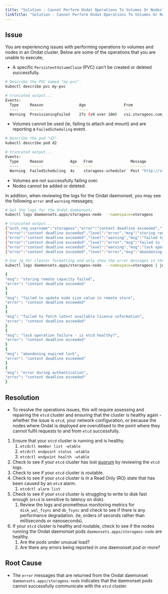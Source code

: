 ```yaml
---
title: "Solution - Cannot Perform Ondat Operations To Volumes Or Nodes"
linkTitle: "Solution - Cannot Perform Ondat Operations To Volumes Or Nodes"
---
```


## Issue

You are experiencing issues with performing operations to volumes and nodes in an Ondat cluster. Below are some of the operations that you are unable to execute;
- A specific `PersistentVolumeClaim` (PVC) can’t be created or deleted successfully.

```bash
# Describe the PVC named "my-pvc".
kubectl describe pvc my-pvc

# truncated output...
Events:
  Type     Reason                Age                 From                                                                                         Message
  ----     ------                ----                ----                                                                                         -------
  Warning  ProvisioningFailed    27s (x9 over 10m)   csi.storageos.com_storageos-csi-helper-f7569f986-6prpq_debad2f4-27a8-4033-81af-7fb2e338afd4  failed to provision volume with StorageClass "storageos": rpc error: code = DeadlineExceeded desc = context deadline exceeded
```

- Volumes cannot be used (ie, failing to attach and mount) and are reporting a `FailedScheduling` event.

```bash
# Describe the pod "d2".
kubectl describe pod d2

# truncated output...
Events:
  Type     Reason            Age   From                 Message
  ----     ------            ----  ----                 -------
  Warning  FailedScheduling  4s    storageos-scheduler  Post "http://storageos:5705/v2/k8s/scheduler/filter": context deadline exceeded (Client.Timeout exceeded while awaiting headers)
```

- Volumes are not successfully failing over.
- Nodes cannot be added or deleted.

In addition, when reviewing the logs for the Ondat daemonset, you may see the following `error` and `warning` messages;

```bash
# Get the logs for the Ondat daemonset/
kubectl logs daemonsets.apps/storageos-node  --namespace=storageos

# truncated output...
{"auth_req_username":"storageos","error":"context deadline exceeded","level":"error","msg":"error while performing login","req_id":"4ba51f16-0f69-4b4f-bb83-0d7f9b58ff0c","req_ip":"10.73.0.217:49118","req_xff":"","time":"2022-02-13T18:48:54.796090712Z"}
{"error":"context deadline exceeded","level":"error","msg":"storing remote capacity failed","node_id":"d8d3d8dc-c3cd-4f97-86fb-4706d01dff33","time":"2022-02-13T18:49:03.674273759Z"}
{"error":"context deadline exceeded","level":"warning","msg":"failed to update node size value in remote store","node_id":"d8d3d8dc-c3cd-4f97-86fb-4706d01dff33","time":"2022-02-13T18:49:03.674370036Z"}
{"error":"context deadline exceeded","level":"error","msg":"failed to fetch latest available licence information","time":"2022-02-13T18:49:03.675980929Z"}
{"error":"context deadline exceeded","level":"warning","msg":"lock operation failure - is etcd healthy?","node_id":"d8d3d8dc-c3cd-4f97-86fb-4706d01dff33","store_lock_key":"storageos/default/v1/locks/node/d8d3d8dc-c3cd-4f97-86fb-4706d01dff33","time":"2022-02-13T18:49:11.026773582Z"}
{"error":"context deadline exceeded","level":"error","msg":"abandoning expired lock","node_id":"d8d3d8dc-c3cd-4f97-86fb-4706d01dff33","store_lock_key":"storageos/default/v1/locks/node/d8d3d8dc-c3cd-4f97-86fb-4706d01dff33","time":"2022-02-13T18:49:11.026865788Z"}

# Use jq for clearer formatting and only show the error messages in the daemonset pods.
kubectl logs daemonsets.apps/storageos-node  --namespace=storageos | jq '{msg: .msg, error: .error}'

{
"msg": "storing remote capacity failed",
"error": "context deadline exceeded"
}
{
"msg": "failed to update node size value in remote store",
"error": "context deadline exceeded"
}
{
"msg": "failed to fetch latest available licence information",
"error": "context deadline exceeded"
}
{
"msg": "lock operation failure - is etcd healthy?",
"error": "context deadline exceeded"
}
{
"msg": "abandoning expired lock",
"error": "context deadline exceeded"
}
{
"msg": "error during authentication",
"error": "context deadline exceeded"
}
```

## Resolution

- To resolve the operations issues, this will require assessing and repairing the  `etcd`  cluster and ensuring that the cluster is healthy again - whether the issue is `etcd`, your network configuration, or because the nodes where Ondat is deployed are overutilised to the point where they cannot fulfil requests to and from `etcd` successfully.

1. Ensure that your `etcd` cluster is running and is healthy.
    1. `etcdctl member list -wtable`
    1. `etcdctl endpoint status -wtable`
    1. `etcdctl endpoint health -wtable`
2. Check to see if your `etcd` cluster has lost [quorum](https://en.wikipedia.org/wiki/Quorum) by reviewing the `etcd` logs.
3. Check to see if your `etcd` cluster is routable.
4. Check to see if your `etcd` cluster is in a Read Only (RO) state that has been caused by an `etcd` alarm.
    1. `etcdctl alarm list`
5. Check to see if your `etcd` cluster is struggling to write to disk fast enough (`etcd` is sensitive to latency on disk).
    1. Review the logs and prometheus monitoring metrics for `disk_wal_fsync` and `db_fsync` and check to see if there is any performance degradation. (ie, orders of seconds rather than milliseconds or nanoseconds).
6. If your `etcd` cluster is healthy and routable, check to see if the nodes running the Ondat daemonset pods `daemonsets.apps/storageos-node` are healthy.
    1. Are the pods under unusual load?
    1. Are there any errors being reported in one daemonset pod or more?

## Root Cause

- The `error` messages that are returned from the Ondat daemonset `daemonsets.apps/storageos-node` indicates that the daemonset pods cannot successfully communicate with the `etcd` cluster.
